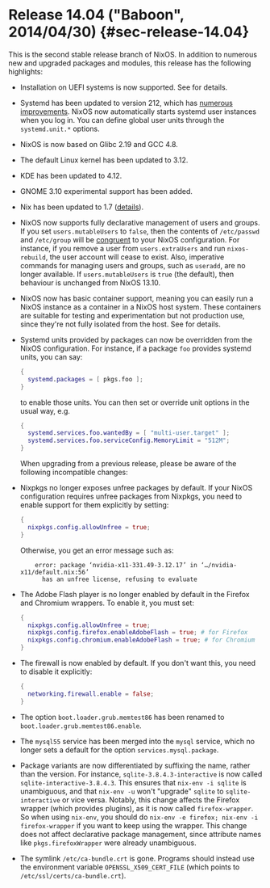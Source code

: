 # Release 14.04 ("Baboon", 2014/04/30) {#sec-release-14.04}

This is the second stable release branch of NixOS. In addition to numerous new and upgraded packages and modules, this release has the following highlights:

- Installation on UEFI systems is now supported. See [](#sec-installation) for details.

- Systemd has been updated to version 212, which has [numerous improvements](http://cgit.freedesktop.org/systemd/systemd/plain/NEWS?id=v212). NixOS now automatically starts systemd user instances when you log in. You can define global user units through the `systemd.unit.*` options.

- NixOS is now based on Glibc 2.19 and GCC 4.8.

- The default Linux kernel has been updated to 3.12.

- KDE has been updated to 4.12.

- GNOME 3.10 experimental support has been added.

- Nix has been updated to 1.7 ([details](https://nixos.org/nix/manual/#ssec-relnotes-1.7)).

- NixOS now supports fully declarative management of users and groups. If you set `users.mutableUsers` to `false`, then the contents of `/etc/passwd` and `/etc/group` will be [congruent](https://www.usenix.org/legacy/event/lisa02/tech/full_papers/traugott/traugott_html/) to your NixOS configuration. For instance, if you remove a user from `users.extraUsers` and run `nixos-rebuild`, the user account will cease to exist. Also, imperative commands for managing users and groups, such as `useradd`, are no longer available. If `users.mutableUsers` is `true` (the default), then behaviour is unchanged from NixOS 13.10.

- NixOS now has basic container support, meaning you can easily run a NixOS instance as a container in a NixOS host system. These containers are suitable for testing and experimentation but not production use, since they're not fully isolated from the host. See [](#ch-containers) for details.

- Systemd units provided by packages can now be overridden from the NixOS configuration. For instance, if a package `foo` provides systemd units, you can say:

  ```nix
  {
    systemd.packages = [ pkgs.foo ];
  }
  ```

  to enable those units. You can then set or override unit options in the usual way, e.g.

  ```nix
  {
    systemd.services.foo.wantedBy = [ "multi-user.target" ];
    systemd.services.foo.serviceConfig.MemoryLimit = "512M";
  }
  ```

  When upgrading from a previous release, please be aware of the following incompatible changes:

- Nixpkgs no longer exposes unfree packages by default. If your NixOS configuration requires unfree packages from Nixpkgs, you need to enable support for them explicitly by setting:

  ```nix
  {
    nixpkgs.config.allowUnfree = true;
  }
  ```

  Otherwise, you get an error message such as:

  ```ShellSession
      error: package ‘nvidia-x11-331.49-3.12.17’ in ‘…/nvidia-x11/default.nix:56’
        has an unfree license, refusing to evaluate
  ```

- The Adobe Flash player is no longer enabled by default in the Firefox and Chromium wrappers. To enable it, you must set:

  ```nix
  {
    nixpkgs.config.allowUnfree = true;
    nixpkgs.config.firefox.enableAdobeFlash = true; # for Firefox
    nixpkgs.config.chromium.enableAdobeFlash = true; # for Chromium
  }
  ```

- The firewall is now enabled by default. If you don't want this, you need to disable it explicitly:

  ```nix
  {
    networking.firewall.enable = false;
  }
  ```

- The option `boot.loader.grub.memtest86` has been renamed to `boot.loader.grub.memtest86.enable`.

- The `mysql55` service has been merged into the `mysql` service, which no longer sets a default for the option `services.mysql.package`.

- Package variants are now differentiated by suffixing the name, rather than the version. For instance, `sqlite-3.8.4.3-interactive` is now called `sqlite-interactive-3.8.4.3`. This ensures that `nix-env -i sqlite` is unambiguous, and that `nix-env -u` won't "upgrade" `sqlite` to `sqlite-interactive` or vice versa. Notably, this change affects the Firefox wrapper (which provides plugins), as it is now called `firefox-wrapper`. So when using `nix-env`, you should do `nix-env -e firefox; nix-env -i firefox-wrapper` if you want to keep using the wrapper. This change does not affect declarative package management, since attribute names like `pkgs.firefoxWrapper` were already unambiguous.

- The symlink `/etc/ca-bundle.crt` is gone. Programs should instead use the environment variable `OPENSSL_X509_CERT_FILE` (which points to `/etc/ssl/certs/ca-bundle.crt`).
